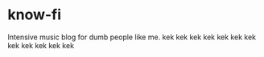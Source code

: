 # know-fi
Intensive music blog for dumb people like me.
kek kek kek kek kek kek kek kek kek kek kek kek
